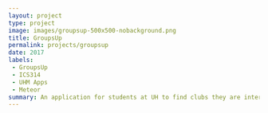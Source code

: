 ```yaml
---
layout: project
type: project
image: images/groupsup-500x500-nobackground.png
title: GroupsUp
permalink: projects/groupsup
date: 2017
labels:
 - GroupsUp
 - ICS314
 - UHM Apps
 - Meteor
summary: An application for students at UH to find clubs they are interested in.
---
```

